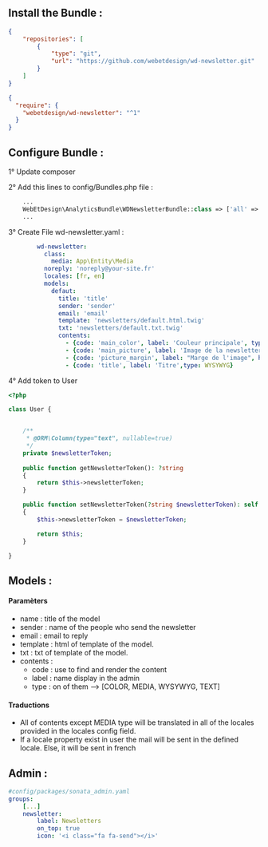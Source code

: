 ## Install the Bundle :
```json
{
    "repositories": [
        {
            "type": "git",
            "url": "https://github.com/webetdesign/wd-newsletter.git"
        }
    ]
}
```
```json
{
  "require": {
    "webetdesign/wd-newsletter": "^1"
  }
}
```

## Configure Bundle : 

1° Update composer

2° Add this lines to config/Bundles.php file : 
```php
    ...
    WebEtDesign\AnalyticsBundle\WDNewsletterBundle::class => ['all' => true],
    ...
```
3° Create File wd-newsletter.yaml : 
```yaml
        wd-newsletter:
          class:
            media: App\Entity\Media
          noreply: 'noreply@your-site.fr'
          locales: [fr, en]
          models:
            defaut:
              title: 'title'
              sender: 'sender'
              email: 'email'
              template: 'newsletters/default.html.twig'
              txt: 'newsletters/default.txt.twig'
              contents:
                - {code: 'main_color', label: 'Couleur principale', type: COLOR}
                - {code: 'main_picture', label: 'Image de la newsletter', type: MEDIA}
                - {code: 'picture_margin', label: "Marge de l'image", help: "Marge de l'image à gauche et à droite" ,type: TEXT}        
                - {code: 'title', label: 'Titre',type: WYSYWYG}
```
4° Add token to User

```php
<?php 

class User {


    /**
     * @ORM\Column(type="text", nullable=true)
     */
    private $newsletterToken;
    
    public function getNewsletterToken(): ?string
    {
        return $this->newsletterToken;
    }

    public function setNewsletterToken(?string $newsletterToken): self
    {
        $this->newsletterToken = $newsletterToken;

        return $this;
    }

}
```
## Models : 

#### Paramèters

- name : title of the model 
- sender : name of the people who send the newsletter
- email : email to reply 
- template : html of template of the model.
- txt : txt of template of the model.
- contents :
    - code : use to find and render the content
    - label : name display in the admin
    - type : on of them --> [COLOR, MEDIA, WYSYWYG, TEXT]

#### Traductions

- All of contents except MEDIA type will be translated in all of the locales provided in the locales config field.
- If a locale property  exist in user the mail will be sent in the defined locale. Else, it will be sent in french    

## Admin : 

```yaml
#config/packages/sonata_admin.yaml
groups:
    [...]
    newsletter:
        label: Newsletters
        on_top: true
        icon: '<i class="fa fa-send"></i>'
```
